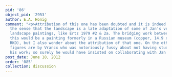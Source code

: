 ```yaml
---
pid: '86'
object_pid: '2953'
author: E.A. Honig
comment: "<p>Attribution of this one has been doubted and it is indeed peculiar in
  the sense that the landscape is a late adaptation of some of Jan's very early forest
  landscape paintings, like Ertz 1979 #2 & 2a. The bridging work between them and
  this would be a painting formerly in a Russian museum (copper, 14.9 x 18.3, photo
  RKD), but I also wonder about the attribution of that one. On the other hand, the
  figures are by Vrancx who was notoriously fussy about not having studio copies of
  his work; so surely he would have insisted on collaborating with Jan himself?</p>"
post_date: June 18, 2012
order: '085'
collection: discussion
---
```

